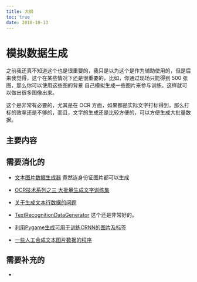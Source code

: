 ```yaml
---
title: 大纲
toc: true
date: 2018-10-13
---
```

# 模拟数据生成

之前我还真不知道这个也是很重要的，我只是以为这个是作为辅助使用的，但是后来我觉得，这个在某些情况下还是很重要的，比如，你通过现场只能得到 500 张图，那么你可以使用这些图的背景 自己模拟生成一些图片来参与训练。这样就可以做出很多图像出来。

这个是非常有必要的，尤其是在 OCR 方面，如果都是实际文字打标得到，那么打标的效率还是不够的，而且，文字的生成还是比较方便的，可以方便生成大批量数据。

## 主要内容


## 需要消化的

- [文本图片数据生成器](http://www.tianzsong.xyz/2018/05/03/TextRecognitionDataGenerator/) 竟然连身份证图片都可以生成

- [OCR技术系列之三 大批量生成文字训练集](https://www.cnblogs.com/skyfsm/p/8436820.html)
- [关于生成文本行数据的问题](https://github.com/wanghaisheng/awesome-ocr/issues/53)

- [TextRecognitionDataGenerator](https://github.com/Belval/TextRecognitionDataGenerator) 这个还是非常好的。
- [利用Pygame生成可用于训练CRNN的图片及标签](http://www.tianzsong.xyz/2018/04/10/text2image/)

- [一些人工合成文本图片数据的程序](https://zhuanlan.zhihu.com/p/36389832)





## 需要补充的

-
